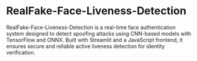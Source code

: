 # RealFake-Face-Liveness-Detection
RealFake-Face-Liveness-Detection is a real-time face authentication system designed to detect spoofing attacks using CNN-based models with TensorFlow and ONNX. Built with Streamlit and a JavaScript frontend, it ensures secure and reliable active liveness detection for identity verification.
